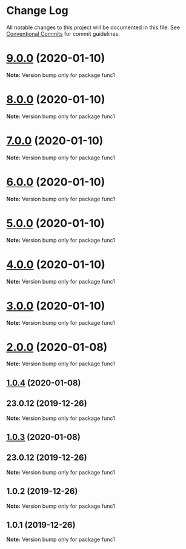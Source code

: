 # Change Log

All notable changes to this project will be documented in this file.
See [Conventional Commits](https://conventionalcommits.org) for commit guidelines.

# [9.0.0](https://github.com/yurikrupniktools/client-apps/compare/func1@8.0.0...func1@9.0.0) (2020-01-10)

**Note:** Version bump only for package func1





# [8.0.0](https://github.com/yurikrupniktools/client-apps/compare/func1@7.0.0...func1@8.0.0) (2020-01-10)

**Note:** Version bump only for package func1





# [7.0.0](https://github.com/yurikrupniktools/client-apps/compare/func1@6.0.0...func1@7.0.0) (2020-01-10)

**Note:** Version bump only for package func1





# [6.0.0](https://github.com/yurikrupniktools/client-apps/compare/func1@5.0.0...func1@6.0.0) (2020-01-10)

**Note:** Version bump only for package func1





# [5.0.0](https://github.com/yurikrupniktools/client-apps/compare/func1@4.0.0...func1@5.0.0) (2020-01-10)

**Note:** Version bump only for package func1





# [4.0.0](https://github.com/yurikrupniktools/client-apps/compare/func1@3.0.0...func1@4.0.0) (2020-01-10)

**Note:** Version bump only for package func1





# [3.0.0](https://github.com/yurikrupniktools/client-apps/compare/func1@2.0.0...func1@3.0.0) (2020-01-10)

**Note:** Version bump only for package func1





# [2.0.0](https://github.com/yurikrupniktools/client-apps/compare/func1@1.0.4...func1@2.0.0) (2020-01-08)

**Note:** Version bump only for package func1





## [1.0.4](https://github.com/yurikrupniktools/client-apps/compare/func1@1.0.2...func1@1.0.4) (2020-01-08)



## 23.0.12 (2019-12-26)

**Note:** Version bump only for package func1





## [1.0.3](https://github.com/yurikrupniktools/client-apps/compare/func1@1.0.2...func1@1.0.3) (2020-01-08)



## 23.0.12 (2019-12-26)

**Note:** Version bump only for package func1





## 1.0.2 (2019-12-26)

**Note:** Version bump only for package func1





## 1.0.1 (2019-12-26)

**Note:** Version bump only for package func1

